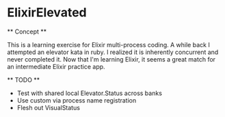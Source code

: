# ElixirElevated

** Concept **

This is a learning exercise for Elixir multi-process coding. A while
back I attempted an elevator kata in ruby. I realized it is inherently
concurrent and never completed it. Now that I'm learning Elixir, it
seems a great match for an intermediate Elixir practice app.

** TODO **

* Test with shared local Elevator.Status across banks
* Use custom via process name registration
* Flesh out VisualStatus

